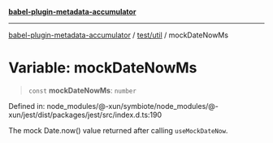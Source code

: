 [**babel-plugin-metadata-accumulator**](../../../README.md)

***

[babel-plugin-metadata-accumulator](../../../README.md) / [test/util](../README.md) / mockDateNowMs

# Variable: mockDateNowMs

> `const` **mockDateNowMs**: `number`

Defined in: node\_modules/@-xun/symbiote/node\_modules/@-xun/jest/dist/packages/jest/src/index.d.ts:190

The mock Date.now() value returned after calling `useMockDateNow`.
